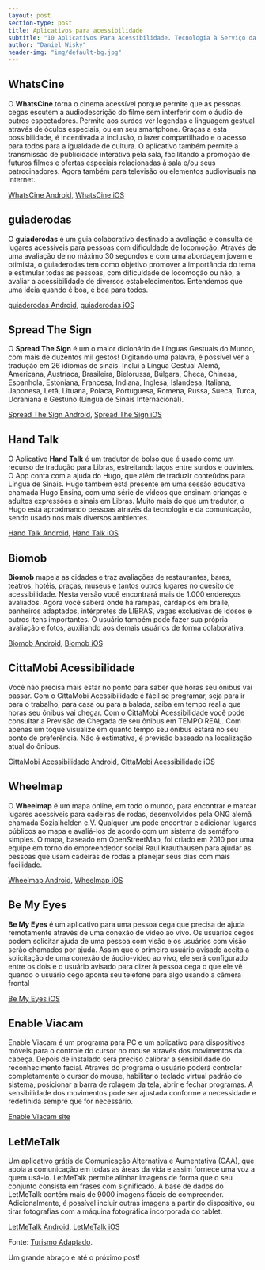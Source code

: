 ```yaml
---
layout: post
section-type: post
title: Aplicativos para acessibilidade
subtitle: "10 Aplicativos Para Acessibilidade. Tecnologia à Serviço da Independência."
author: "Daniel Wisky"
header-img: "img/default-bg.jpg"
---
```


## WhatsCine
O **WhatsCine** torna o cinema acessível porque permite que as pessoas cegas escutem a audiodescrição do filme sem interferir com o áudio de outros espectadores. Permite aos surdos ver legendas e linguagem gestual através de óculos especiais, ou em seu smartphone. Graças a esta possibilidade, é incentivada a inclusão, o lazer compartilhado e o acesso para todos para a igualdade de cultura. O aplicativo também permite a transmissão de publicidade interativa pela sala, facilitando a promoção de futuros filmes e ofertas especiais relacionadas à sala e/ou seus patrocinadores. Agora também para televisão ou elementos audiovisuais na internet.

<a href="https://play.google.com/store/apps/details?id=com.whatscine.softlab&hl=pt_BR" target="\_blank">WhatsCine Android</a>, 
<a href="https://itunes.apple.com/br/app/whatscine/id627440551?mt=8" target="\_blank">WhatsCine iOS</a>

## guiaderodas
O **guiaderodas** é um guia colaborativo destinado a avaliação e consulta de lugares acessíveis para pessoas com dificuldade de locomoção. Através de uma avaliação de no máximo 30 segundos e com uma abordagem jovem e otimista, o guiaderodas tem como objetivo promover a importância do tema e estimular todas as pessoas, com dificuldade de locomoção ou não, a avaliar a acessibilidade de diversos estabelecimentos. Entendemos que uma ideia quando é boa, é boa para todos.

<a href="https://play.google.com/store/apps/details?id=com.parallel30.guiaderodas" target="\_blank">guiaderodas Android</a>, 
<a href="https://itunes.apple.com/br/app/guiaderodas/id1070335503?mt=8" target="\_blank">guiaderodas iOS</a>

## Spread The Sign
O **Spread The Sign** é um o maior dicionário de Línguas Gestuais do Mundo, com mais de duzentos mil gestos! Digitando uma palavra, é possível ver a tradução em 26 idiomas de sinais. Inclui a Língua Gestual Alemã, Americana, Austríaca, Brasileira, Bielorussa, Búlgara, Checa, Chinesa, Espanhola, Estoniana, Francesa, Indiana, Inglesa, Islandesa, Italiana, Japonesa, Letã, Lituana, Polaca, Portuguesa, Romena, Russa, Sueca, Turca, Ucraniana e Gestuno (Língua de Sinais Internacional).

<a href="https://play.google.com/store/apps/details?id=com.spreadthesign.androidapp_paid" target="\_blank">Spread The Sign Android</a>, 
<a href="https://itunes.apple.com/us/app/spread-the-sign-the-sign-language-dictionary/id438811366?mt=8" target="\_blank">Spread The Sign iOS</a>

## Hand Talk
O Aplicativo **Hand Talk** é um tradutor de bolso que é usado como um recurso de tradução para Libras, estreitando laços entre surdos e ouvintes. O App conta com a ajuda do Hugo, que além de traduzir conteúdos para Língua de Sinais. Hugo também está presente em uma sessão educativa chamada Hugo Ensina, com uma série de vídeos que ensinam crianças e adultos expressões e sinais em Libras. Muito mais do que um tradutor, o Hugo está aproximando pessoas através da tecnologia e da comunicação, sendo usado nos mais diversos ambientes.

<a href="https://play.google.com/store/apps/details?id=br.com.handtalk&hl=pt_BR" target="\_blank">Hand Talk Android</a>,
<a href="https://itunes.apple.com/br/app/hand-talk-tradutor-para-libras/id659816995?mt=8" target="\_blank">Hand Talk iOS</a>

## Biomob
**Biomob** mapeia as cidades e traz avaliações de restaurantes, bares, teatros, hotéis, praças, museus e tantos outros lugares no quesito de acessibilidade. Nesta versão você encontrará mais de 1.000 endereços avaliados. Agora você saberá onde há rampas, cardápios em braile, banheiros adaptados, intérpretes de LIBRAS, vagas exclusivas de idosos e outros itens importantes. O usuário também pode fazer sua própria avaliação e fotos, auxiliando aos demais usuários de forma colaborativa.

<a href="https://play.google.com/store/apps/details?id=com.biomob.biomob" target="\_blank">Biomob Android</a>, 
<a href="https://itunes.apple.com/de/app/biomob/id1090156739?mt=8" target="\_blank">Biomob iOS</a>

## CittaMobi Acessibilidade
Você não precisa mais estar no ponto para saber que horas seu ônibus vai passar. Com o CittaMobi Acessibilidade é fácil se programar, seja para ir para o trabalho, para casa ou para a balada, saiba em tempo real a que horas seu ônibus vai chegar. Com o CittaMobi Acessibilidade você pode consultar a Previsão de Chegada de seu ônibus em TEMPO REAL. Com apenas um toque visualize em quanto tempo seu ônibus estará no seu ponto de preferência. Não é estimativa, é previsão baseado na localização atual do ônibus.

<a href="https://play.google.com/store/apps/details?id=com.cittabus.acessibilidade&hl=pt" target="\_blank">CittaMobi Acessibilidade Android</a>, 
<a href="https://itunes.apple.com/br/app/acessibilidade-cittamobi/id867764517?mt=8" target="\_blank">CittaMobi Acessibilidade iOS</a>

## Wheelmap
O **Wheelmap** é um mapa online, em todo o mundo, para encontrar e marcar lugares acessíveis para cadeiras de rodas, desenvolvidos pela ONG alemã chamada Sozialhelden e.V. Qualquer um pode encontrar e adicionar lugares públicos ao mapa e avaliá-los de acordo com um sistema de semáforo simples. O mapa, baseado em OpenStreetMap, foi criado em 2010 por uma equipe em torno do empreendedor social Raul Krauthausen para ajudar as pessoas que usam cadeiras de rodas a planejar seus dias com mais facilidade.

<a href="https://play.google.com/store/apps/details?id=org.wheelmap.android.online&hl=pt_BR" target="\_blank">Wheelmap Android</a>, 
<a href="https://itunes.apple.com/br/app/wheelmap/id399239476?mt=8" target="\_blank">Wheelmap iOS</a>

## Be My Eyes
**Be My Eyes** é um aplicativo para uma pessoa cega que precisa de ajuda remotamente através de uma conexão de vídeo ao vivo. Os usuários cegos podem solicitar ajuda de uma pessoa com visão e os usuários com visão serão chamados por ajuda. Assim que o primeiro usuário avisado aceita a solicitação de uma conexão de áudio-video ao vivo, ele será configurado entre os dois e o usuário avisado para dizer à pessoa cega o que ele vê quando o usuário cego aponta seu telefone para algo usando a câmera frontal

<a href="https://itunes.apple.com/br/app/be-my-eyes-helping-blind-see/id905177575?mt=8" target="\_blank">Be My Eyes iOS</a>

## Enable Viacam
Enable Viacam é um programa para PC e um aplicativo para dispositivos móveis para o controle do cursor no mouse através dos movimentos da cabeça. Depois de instalado será preciso calibrar a sensibilidade do reconhecimento facial. Através do programa o usuário poderá controlar completamente o cursor do mouse, habilitar o teclado virtual padrão do sistema, posicionar a barra de rolagem da tela, abrir e fechar programas. A sensibilidade dos movimentos pode ser ajustada conforme a necessidade e redefinida sempre que for necessário.

<a href="http://eviacam.sourceforge.net/" target="\_blank">Enable Viacam site</a>

## LetMeTalk
Um aplicativo grátis de Comunicação Alternativa e Aumentativa (CAA), que apoia a comunicação em todas as áreas da vida e assim fornece uma voz a quem usá-lo. LetMeTalk permite alinhar imagens de forma que o seu conjunto consista em frases com significado. A base de dados do LetMeTalk contém mais de 9000 imagens fáceis de compreender. Adicionalmente, é possível incluir outras imagens a partir do dispositivo, ou tirar fotografias com a máquina fotográfica incorporada do tablet.

<a href="https://play.google.com/store/apps/details?id=de.appnotize.letmetalk&hl=pt_BR" target="\_blank">LetMeTalk Android</a>, 
<a href="https://itunes.apple.com/br/app/letmetalk-aplica%C3%A7%C3%A3o-gr%C3%A1tis-caa/id919990138?mt=8" target="\_blank">LetMeTalk iOS</a>

Fonte:
<a href="http://turismoadaptado.com.br/10-aplicativos-para-acessibilidade/" target="\_blank">Turismo Adaptado</a>.

Um grande abraço e até o próximo post!